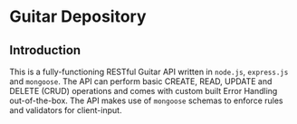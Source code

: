 # Guitar Depository

## Introduction

This is a fully-functioning RESTful Guitar API written in `node.js`, `express.js` and `mongoose`. The API can perform basic CREATE, READ, UPDATE and DELETE (CRUD) operations and comes with custom built Error Handling out-of-the-box. The API makes use of `mongoose` schemas to enforce rules and validators for client-input.
